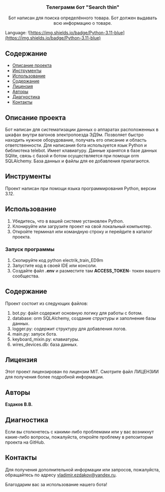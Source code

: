 <br/>
  <h3 align="center">Телеграмм бот "Search thin"</h3>

  <p align="center">
    Бот написан для поиска определённого товара. Бот должен выдавать всю информацию о товаре.
  </p>
</p>

Language: ![https://img.shields.io/badge/Python-3.11-blue](https://img.shields.io/badge/Python-3.11-blue)

## Содержание

* [Описание проекта](#Описание_проекта)
* [Инструменты](#Инструменты)
* [Использование](#Использование)
* [Содержание](#Содержание)
* [Лицензия](#Лицензия)
* [Авторы](#авторы)
* [Диагностика](#Диагностика)
* [Контакты](#Контакты)
  
## Описание проекта

 Бот написан для систематизации данных о аппаратах расположенных в шкафах внутри вагонов электропоезда ЭД9м. Позволяет быстро находить нужное оборудование, получать его описание и область ответственности. Для написания бота используется язык Python  и библиотека telebot. Имеет клавиатуру. Данные хранятся в базе данных SQlite, связь с базой и ботом осуществляется при помощи orm SQLAlchemy. База данных и файлы для ее добавления прилагаются.

## Инструменты

Проект написан при помощи языка программирования Python, версии 3.12.

## Использование
1. Убедитесь, что в вашей системе установлен Python.
2. Клонируйте или загрузите проект на свой локальный компьютер.
3. Откройте терминал или командную строку и перейдите в каталог проекта.
### Запуск программы
1. Скопируйте код python electrik_train_ED9m
2. Запустите код в своей IDE или консоли.
3. Создайте файл **.env**  и разместите там **ACCESS_TOKEN**- 
	токен вашего сообщества.

## Содержание

Проект состоит из следующих файлов:
1. bot.py: файл содержит основную логику для работы с ботом.
2. database: orm SQLAlchemy, создание структуры и заполнение базы данных.
3. logger.py: содержит структуру для добавления логов.
4. main.py: запуск бота.
5. keyboard_mixin.py: клавиатуры.
6. wires_devices.db: база данных.

## Лицензия

Этот проект лицензирован по лицензии MIT. Смотрите файл ЛИЦЕНЗИИ для получения более подробной информации.

## Авторы

**Ездаков В.В.**

## Диагностика
Если вы столкнетесь с какими-либо проблемами или у вас возникнут какие-либо вопросы, пожалуйста, откройте проблему в репозитории проекта на GitHub.

## Контакты
Для получения дополнительной информации или запросов, пожалуйста, обращайтесь по адресу vladimir.ezdakov@yandex.ru.

Благодарим вас за использование нашего бота!
